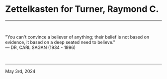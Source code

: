 # Zettelkasten for Turner, Raymond C.

---

<br>

"You can't convince a believer of anything; their belief is not based on evidence, it based on a deep seated need to believe."\
    ― DR, CARL SAGAN (1934 - 1996)
 
</br>

---
May 3rd, 2024

